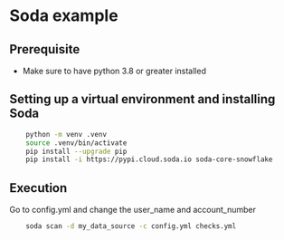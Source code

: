 # Soda example

## Prerequisite
* Make sure to have python 3.8 or greater installed

## Setting up a virtual environment and installing Soda

```bash
    python -m venv .venv
    source .venv/bin/activate
    pip install --upgrade pip
    pip install -i https://pypi.cloud.soda.io soda-core-snowflake

```

## Execution

Go to config.yml and change the user_name and account_number

```bash
    soda scan -d my_data_source -c config.yml checks.yml
```